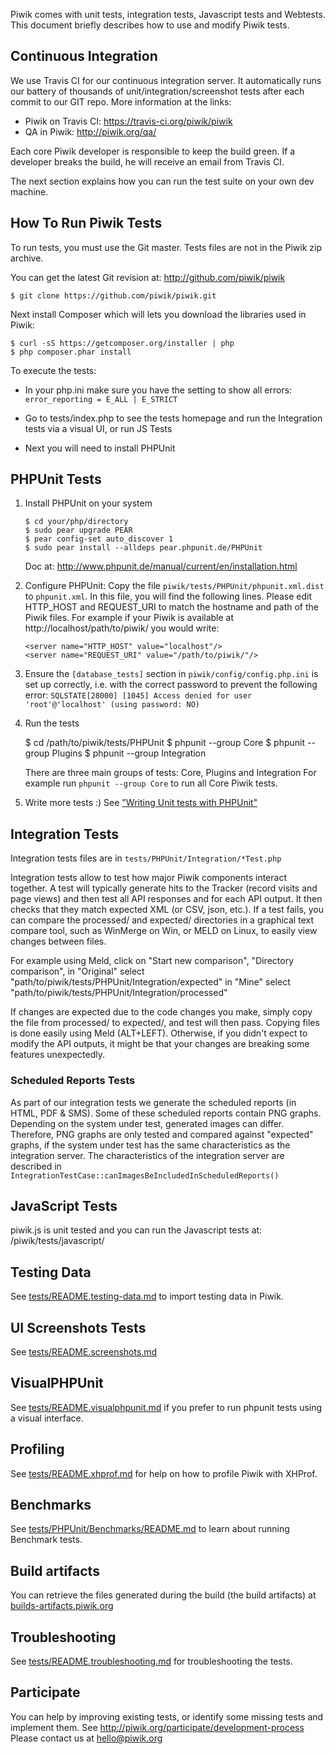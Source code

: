Piwik comes with unit tests, integration tests, Javascript tests and Webtests.
This document briefly describes how to use and modify Piwik tests. 

## Continuous Integration

We use Travis CI for our continuous integration server. It automatically runs our battery of thousands of unit/integration/screenshot tests
after each commit to our GIT repo. More information at the links:

 * Piwik on Travis CI: https://travis-ci.org/piwik/piwik
 * QA in Piwik: http://piwik.org/qa/

Each core Piwik developer is responsible to keep the build green. If a developer breaks the build, he will receive an email from Travis CI.

The next section explains how you can run the test suite on your own dev machine.

## How To Run Piwik Tests

To run tests, you must use the Git master. Tests files are not in the Piwik zip archive.

You can get the latest Git revision at: http://github.com/piwik/piwik

```
$ git clone https://github.com/piwik/piwik.git
```

Next install Composer which will lets you download the libraries used in Piwik:
```
$ curl -sS https://getcomposer.org/installer | php
$ php composer.phar install
```

To execute the tests:

 * In your php.ini make sure you have the setting to show all errors:
 `error_reporting = E_ALL | E_STRICT`

 * Go to tests/index.php to see the tests homepage
   and run the Integration tests via a visual UI, or run JS Tests

 * Next you will need to install PHPUnit

## PHPUnit Tests

1. 	Install PHPUnit on your system
	
		$ cd your/php/directory
		$ sudo pear upgrade PEAR
		$ pear config-set auto_discover 1
		$ sudo pear install --alldeps pear.phpunit.de/PHPUnit

	Doc at: http://www.phpunit.de/manual/current/en/installation.html

2. 	Configure PHPUnit: Copy the file `piwik/tests/PHPUnit/phpunit.xml.dist` to `phpunit.xml`.
	In this file, you will find the following lines.
	Please edit HTTP_HOST and REQUEST_URI to match the hostname and path of the Piwik files.
    For example if your Piwik is available at http://localhost/path/to/piwik/ you would write:

		<server name="HTTP_HOST" value="localhost"/>
		<server name="REQUEST_URI" value="/path/to/piwik/"/>

3.	Ensure the `[database_tests]` section in `piwik/config/config.php.ini` is set up correctly, 
	i.e. with the correct password to prevent the following error:
	`SQLSTATE[28000] [1045] Access denied for user 'root'@'localhost' (using password: NO)`


4. 	Run the tests

	$ cd /path/to/piwik/tests/PHPUnit
	$ phpunit --group Core
     	$ phpunit --group Plugins
     	$ phpunit --group Integration

	There are three main groups of tests: Core, Plugins and Integration
	For example run `phpunit --group Core`
	to run all Core Piwik tests.
	
5.	Write more tests :)
	See ["Writing Unit tests with PHPUnit"](http://www.phpunit.de/manual/current/en/writing-tests-for-phpunit.html)



## Integration Tests

Integration tests files are in `tests/PHPUnit/Integration/*Test.php`

Integration tests allow to test how major Piwik components interact together.
A test will typically generate hits to the Tracker (record visits and page views)
and then test all API responses and for each API output. It then checks that they match expected XML (or CSV, json, etc.).
If a test fails, you can compare the processed/ and expected/ directories in a graphical
text compare tool, such as WinMerge on Win, or MELD on Linux, to easily view changes between files.

For example using Meld, click on "Start new comparison", "Directory comparison",
in "Original" select "path/to/piwik/tests/PHPUnit/Integration/expected"
in "Mine" select "path/to/piwik/tests/PHPUnit/Integration/processed"

If changes are expected due to the code changes you make, simply copy the file from processed/ to
expected/, and test will then pass. Copying files is done easily using Meld (ALT+LEFT).
Otherwise, if you didn't expect to modify the API outputs, it might be that your changes are breaking some features unexpectedly.

### Scheduled Reports Tests

As part of our integration tests we generate the scheduled reports (in HTML, PDF & SMS). 
Some of these scheduled reports contain PNG graphs. Depending on the system under test, generated images can differ.
Therefore, PNG graphs are only tested and compared against "expected" graphs, if the system under test has the same characteristics as the integration server.
The characteristics of the integration server are described in `IntegrationTestCase::canImagesBeIncludedInScheduledReports()`

## JavaScript Tests

piwik.js is unit tested and you can run the Javascript tests at: /piwik/tests/javascript/

## Testing Data

See [tests/README.testing-data.md](https://github.com/piwik/piwik/blob/master/tests/README.testing-data.md) to import testing data in Piwik.

## UI Screenshots Tests

See [tests/README.screenshots.md](https://github.com/piwik/piwik/blob/master/tests/README.screenshots.md)

## VisualPHPUnit

See [tests/README.visualphpunit.md](https://github.com/piwik/piwik/blob/master/tests/README.visualphpunit.md) if you prefer to run phpunit tests using a visual interface.

## Profiling 

See [tests/README.xhprof.md](https://github.com/piwik/piwik/blob/master/tests/README.xhprof.md) for help on how to profile Piwik with XHProf.

## Benchmarks

See [tests/PHPUnit/Benchmarks/README.md](https://github.com/piwik/piwik/blob/master/tests/PHPUnit/Benchmarks/README.md) to learn about running Benchmark tests.

## Build artifacts

You can retrieve the files generated during the build (the build artifacts) at [builds-artifacts.piwik.org](http://builds-artifacts.piwik.org/)

## Troubleshooting 

See [tests/README.troubleshooting.md](https://github.com/piwik/piwik/blob/master/tests/README.troubleshooting.md) for troubleshooting the tests.

## Participate

You can help by improving existing tests, or identify some missing tests and implement them.
See http://piwik.org/participate/development-process
Please contact us at hello@piwik.org

